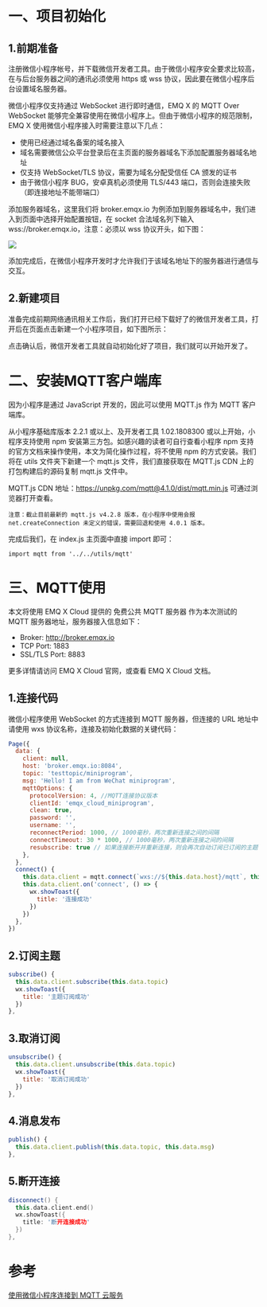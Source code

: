 # 一、项目初始化

## 1.前期准备

注册微信小程序帐号，并下载微信开发者工具。由于微信小程序安全要求比较高，在与后台服务器之间的通讯必须使用 https 或 wss 协议，因此要在微信小程序后台设置域名服务器。

微信小程序仅支持通过 WebSocket 进行即时通信，EMQ X 的 MQTT Over WebSocket 能够完全兼容使用在微信小程序上。但由于微信小程序的规范限制，EMQ X 使用微信小程序接入时需要注意以下几点：

* 使用已经通过域名备案的域名接入
* 域名需要微信公众平台登录后在主页面的服务器域名下添加配置服务器域名地址
* 仅支持 WebSocket/TLS 协议，需要为域名分配受信任 CA 颁发的证书
* 由于微信小程序 BUG，安卓真机必须使用 TLS/443 端口，否则会连接失败（即连接地址不能带端口）

添加服务器域名，这里我们将 broker.emqx.io 为例添加到服务器域名中，我们进入到页面中选择开始配置按钮，在 socket 合法域名列下输入 wss://broker.emqx.io，注意：必须以 wss 协议开头，如下图：

![](https://cdn.jsdelivr.net/gh/lcekold/blogimage@main/Network/wxxcxmqtt.png)

添加完成后，在微信小程序开发时才允许我们于该域名地址下的服务器进行通信与交互。

## 2.新建项目

准备完成前期网络通讯相关工作后，我们打开已经下载好了的微信开发者工具，打开后在页面点击新建一个小程序项目，如下图所示：

点击确认后，微信开发者工具就自动初始化好了项目，我们就可以开始开发了。

# 二、安装MQTT客户端库

因为小程序是通过 JavaScript 开发的，因此可以使用 MQTT.js 作为 MQTT 客户端库。

从小程序基础库版本 2.2.1 或以上、及开发者工具 1.02.1808300 或以上开始，小程序支持使用 npm 安装第三方包。如感兴趣的读者可自行查看小程序 npm 支持的官方文档来操作使用，本文为简化操作过程，将不使用 npm 的方式安装。我们将在 utils 文件夹下新建一个 mqtt.js 文件，我们直接获取在 MQTT.js CDN 上的打包构建后的源码复制 mqtt.js 文件中。

MQTT.js CDN 地址：https://unpkg.com/mqtt@4.1.0/dist/mqtt.min.js 可通过浏览器打开查看。

    注意：截止目前最新的 mqtt.js v4.2.8 版本，在小程序中使用会报 net.createConnection 未定义的错误，需要回退和使用 4.0.1 版本。

完成后我们，在 index.js 主页面中直接 import 即可：

    import mqtt from '../../utils/mqtt'

# 三、MQTT使用

本文将使用 EMQ X Cloud 提供的 免费公共 MQTT 服务器 作为本次测试的 MQTT 服务器地址，服务器接入信息如下：

* Broker: http://broker.emqx.io
* TCP Port: 1883
* SSL/TLS Port: 8883

更多详情请访问 EMQ X Cloud 官网，或查看 EMQ X Cloud 文档。

## 1.连接代码

微信小程序使用 WebSocket 的方式连接到 MQTT 服务器，但连接的 URL 地址中请使用 wxs 协议名称，连接及初始化数据的关键代码：

```js
Page({
  data: {
    client: null,
    host: 'broker.emqx.io:8084',
    topic: 'testtopic/miniprogram',
    msg: 'Hello! I am from WeChat miniprogram',
    mqttOptions: {
      protocolVersion: 4, //MQTT连接协议版本
      clientId: 'emqx_cloud_miniprogram',
      clean: true,
      password: '',
      username: '',
      reconnectPeriod: 1000, // 1000毫秒，两次重新连接之间的间隔
      connectTimeout: 30 * 1000, // 1000毫秒，两次重新连接之间的间隔
      resubscribe: true // 如果连接断开并重新连接，则会再次自动订阅已订阅的主题（默认true）
    },
  },
  connect() {
    this.data.client = mqtt.connect(`wxs://${this.data.host}/mqtt`, this.data.mqttOptions)
    this.data.client.on('connect', () => {
      wx.showToast({
        title: '连接成功'
      })
    })
  },
})
```

## 2.订阅主题

```js
subscribe() {
  this.data.client.subscribe(this.data.topic)
  wx.showToast({
    title: '主题订阅成功'
  })
},
```

## 3.取消订阅

```js
unsubscribe() {
  this.data.client.unsubscribe(this.data.topic)
  wx.showToast({
    title: '取消订阅成功'
  })
},
```

## 4.消息发布

```js
publish() {
  this.data.client.publish(this.data.topic, this.data.msg)
},
```

## 5.断开连接

```c++
disconnect() {
  this.data.client.end()
  wx.showToast({
    title: '断开连接成功'
  })
},
```

# 参考

<a href="https://zhuanlan.zhihu.com/p/406581345#:~:text=%E4%BD%BF%E7%94%A8%E5%BE%AE%E4%BF%A1%E5%B0%8F%E7%A8%8B%E5%BA%8F%E8%BF%9E%E6%8E%A5%E5%88%B0%20MQTT%20%E4%BA%91%E6%9C%8D%E5%8A%A1%201%20%E9%A1%B9%E7%9B%AE%E5%88%9D%E5%A7%8B%E5%8C%96%20%E5%89%8D%E6%9C%9F%E5%87%86%E5%A4%87%20%E6%B3%A8%E5%86%8C%E5%BE%AE%E4%BF%A1%E5%B0%8F%E7%A8%8B%E5%BA%8F%E5%B8%90%E5%8F%B7%EF%BC%8C%E5%B9%B6%E4%B8%8B%E8%BD%BD%20%E5%BE%AE%E4%BF%A1%E5%BC%80%E5%8F%91%E8%80%85%E5%B7%A5%E5%85%B7%E3%80%82,MQTT%205.0%20%E5%AE%A2%E6%88%B7%E7%AB%AF%E5%B7%A5%E5%85%B7%20-%20MQTT%20X%20%E4%BD%9C%E4%B8%BA%E5%8F%A6%E4%B8%80%E4%B8%AA%E5%AE%A2%E6%88%B7%E7%AB%AF%E8%BF%9B%E8%A1%8C%E6%B6%88%E6%81%AF%E6%94%B6%E5%8F%91%E6%B5%8B%E8%AF%95%E3%80%82%20">使用微信小程序连接到 MQTT 云服务</a>

